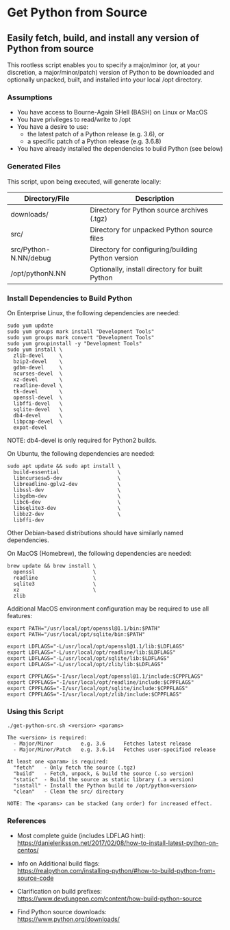 # Get Python from Source
## Easily fetch, build, and install any version of Python from source

This rootless script enables you to specify a major/minor (or, at your 
discretion, a major/minor/patch) version of Python to be downloaded and
optionally unpacked, built, and installed into your local /opt directory.

### Assumptions
  * You have access to Bourne-Again SHell (BASH) on Linux or MacOS
  * You have privileges to read/write to /opt
  * You have a desire to use:
    * the latest patch of a Python release (e.g. 3.6), or
    * a specific patch of a Python release (e.g. 3.6.8)
  * You have already installed the dependencies to build Python (see below)

### Generated Files
This script, upon being executed, will generate locally:

Directory/File           | Description
---                      | ---
downloads/               | Directory for Python source archives (.tgz)
src/                     | Directory for unpacked Python source files
src/Python-N.NN/debug    | Directory for configuring/building Python version
/opt/pythonN.NN          | Optionally, install directory for built Python

### Install Dependencies to Build Python
On Enterprise Linux, the following dependencies are needed:

    sudo yum update
    sudo yum groups mark install "Development Tools"
    sudo yum groups mark convert "Development Tools"
    sudo yum groupinstall -y "Development Tools"
    sudo yum install \
      zlib-devel     \
      bzip2-devel    \
      gdbm-devel     \
      ncurses-devel  \
      xz-devel       \
      readline-devel \
      tk-devel       \
      openssl-devel  \
      libffi-devel   \
      sqlite-devel   \
      db4-devel      \
      libpcap-devel  \
      expat-devel

NOTE: db4-devel is only required for Python2 builds.

On Ubuntu, the following dependencies are needed:

    sudo apt update && sudo apt install \
      build-essential                   \
      libncursesw5-dev                  \
      libreadline-gplv2-dev             \
      libssl-dev                        \
      libgdbm-dev                       \
      libc6-dev                         \
      libsqlite3-dev                    \
      libbz2-dev                        \
      libffi-dev

Other Debian-based distributions should have similarly named dependencies.

On MacOS (Homebrew), the following dependencies are needed:

    brew update && brew install \
      openssl                   \
      readline                  \
      sqlite3                   \
      xz                        \
      zlib

Additional MacOS environment configuration may be required to use all features:

    export PATH="/usr/local/opt/openssl@1.1/bin:$PATH"
    export PATH="/usr/local/opt/sqlite/bin:$PATH"

    export LDFLAGS="-L/usr/local/opt/openssl@1.1/lib:$LDFLAGS"
    export LDFLAGS="-L/usr/local/opt/readline/lib:$LDFLAGS"
    export LDFLAGS="-L/usr/local/opt/sqlite/lib:$LDFLAGS"
    export LDFLAGS="-L/usr/local/opt/zlib/lib:$LDFLAGS"

    export CPPFLAGS="-I/usr/local/opt/openssl@1.1/include:$CPPFLAGS"
    export CPPFLAGS="-I/usr/local/opt/readline/include:$CPPFLAGS"
    export CPPFLAGS="-I/usr/local/opt/sqlite/include:$CPPFLAGS"
    export CPPFLAGS="-I/usr/local/opt/zlib/include:$CPPFLAGS"

### Using this Script
    ./get-python-src.sh <version> <params>

    The <version> is required:
      - Major/Minor         e.g. 3.6      Fetches latest release
      - Major/Minor/Patch   e.g. 3.6.14   Fetches user-specified release

    At least one <param> is required:
      "fetch"   - Only fetch the source (.tgz)
      "build"   - Fetch, unpack, & build the source (.so version)
      "static"  - Build the source as static library (.a version)
      "install" - Install the Python build to /opt/python<version>
      "clean"   - Clean the src/ directory

    NOTE: The <params> can be stacked (any order) for increased effect.

### References
* Most complete guide (includes LDFLAG hint):<br/>
  https://danieleriksson.net/2017/02/08/how-to-install-latest-python-on-centos/

* Info on Additional build flags:<br/>
  https://realpython.com/installing-python/#how-to-build-python-from-source-code

* Clarification on build prefixes:<br/>
  https://www.devdungeon.com/content/how-build-python-source

* Find Python source downloads:<br/>
  https://www.python.org/downloads/

